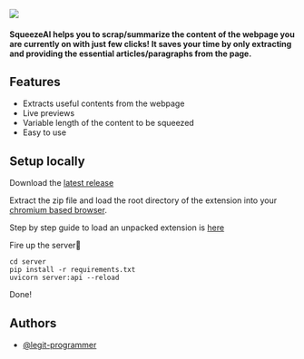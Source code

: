 
![](https://i.ibb.co/SyS6L0h/Capture.png)

#### SqueezeAI helps you to scrap/summarize the content of the webpage you are currently on with just few clicks! It saves your time by only extracting and providing the essential articles/paragraphs from the page.


## Features

- Extracts useful contents from the webpage
- Live previews
- Variable length of the content to be squeezed
- Easy to use

## Setup locally
Download the [latest release](https://github.com/legit-programmer/squeeze-ai/releases)

Extract the zip file and load the root directory of the extension into your [chromium based browser](https://www.google.co.in/search?q=chromium+based+browsers).

Step by step guide to load an unpacked extension is [here](https://developer.chrome.com/docs/extensions/mv3/getstarted/development-basics/#load-unpacked)

Fire up the server🚀
```
cd server
pip install -r requirements.txt
uvicorn server:api --reload
```

Done!

## Authors

- [@legit-programmer](https://www.github.com/legit-programmer)

